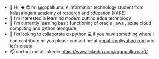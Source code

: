 - 👋 Hi, �
  😎I’m @gopalkumr. A information technology student from kalasalingam academy of research and education [KARE]
- 👀 I’m interested in learning modern cutting edge technology
- 🌱 I’m currently learning basic functioning of oracle , aws , azure cloud computing and python alongside
- 💞️ I’m looking to collaborate on python
  💻 if you have something where i can contribute on you please contact me at gopal.kmr@yahoo.com and let's create 
- 📫 contact me at linkedin https://www.linkedin.com/in/gopalkumar0/ 

<!---
gopalkumr/gopalkumr is a ✨ special ✨ repository because its `README.md` (this file) appears on your GitHub profile.
You can click the Preview link to take a look at your changes.
--->

